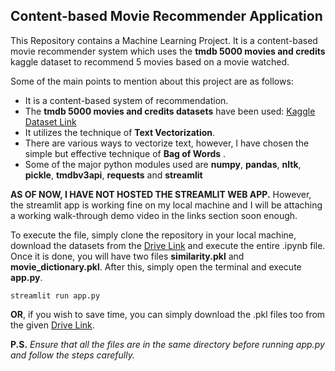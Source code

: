 ## Content-based Movie Recommender Application
This Repository contains a Machine Learning Project. It is a content-based movie recommender system which uses the **tmdb 5000 movies and credits** kaggle dataset to recommend 5 movies based on a movie watched. 

Some of the main points to mention about this project are as follows:

 - It is a content-based system of recommendation.
 - The **tmdb 5000 movies and credits datasets** have been used: [Kaggle Dataset Link](https://www.kaggle.com/tmdb/tmdb-movie-metadata?select=tmdb_5000_movies.csv)
 - It utilizes the technique of **Text Vectorization**.
 - There are various ways to vectorize text, however, I have chosen the simple but effective technique of **Bag of Words** .
 - Some of the major python modules used are **numpy**, **pandas**, **nltk**, **pickle**, **tmdbv3api**, **requests** and **streamlit**

**AS OF NOW, I HAVE NOT HOSTED THE STREAMLIT WEB APP.**
However, the streamlit app is working fine on my local machine and I will be attaching a working walk-through demo video in the links section soon enough.

To execute the file, simply clone the repository in your local machine, download the datasets from the [Drive Link](https://shorturl.at/bmHJ6) and execute the entire .ipynb file. Once it is done, you will have two files **similarity.pkl** and **movie_dictionary.pkl**. After this, simply open the terminal and execute **app.py**. 

    streamlit run app.py
**OR**, if you wish to save time, you can simply download the .pkl files too from the given [Drive Link](https://shorturl.at/bmHJ6). 

**P.S.** *Ensure that all the files are in the same directory before running app.py and follow the steps carefully.*
